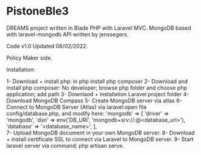 # PistoneBle3

DREAMS project written in Blade PHP with Laravel MVC.
MongoDB based with laravel-mongodb API written by jenssegers.

Code v1.0 Updated 06/02/2022.

Policy Maker side.

Installation:


1-  Download + install php: in php install php composer
2-  Download and install php composer: No developer; browse php folder and choose php application; add path
3-   Downlaod + installation Laravel project folder
4-  Download MongoDB Compass
5- Create MongoDB server via atlas
6-  Connect to MongoDB Server (Atlas) via laravel:open file config/database.php, and modify here:
'mongodb' => [
                  'driver' => 'mongodb',
                  'dsn' => env('DB_URI', 'mongodb+srv://<username>:<password>@<database_url>'),
                  'database' => '<database_name>',
       ],  
7- Upload MongoDB document in your own MongoDB server.
8- Download + install certificate SSL to connect via Laravel to MongoDB server.
9- Start laravel server via command: php artisan serve.
